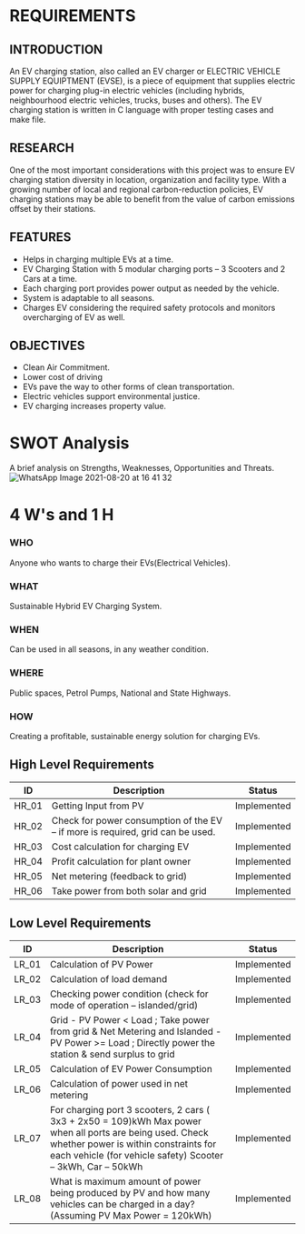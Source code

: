 # REQUIREMENTS

## INTRODUCTION
An EV charging station, also called an EV charger or ELECTRIC VEHICLE SUPPLY EQUIPTMENT (EVSE), is a piece of equipment that supplies electric power for charging plug-in electric vehicles (including hybrids, neighbourhood electric vehicles, trucks, buses and others).
The EV charging station is written in C language with proper testing cases and make file.

## RESEARCH
One of the most important considerations with this project was to ensure EV charging station diversity in location, organization and facility type. With a growing number of local and regional carbon-reduction policies, EV charging stations may be able to benefit from the value of carbon emissions offset by their stations.

## FEATURES
  -	Helps in charging multiple EVs at a time.
  -	EV Charging Station with 5 modular charging ports – 3 Scooters and 2 Cars at a time.
  -	Each charging port provides power output as needed by the vehicle.
  -	System is adaptable to all seasons. 
  -	Charges EV considering the required safety protocols and monitors overcharging of EV as well. 

## OBJECTIVES
 - Clean Air Commitment.
 - Lower cost of driving
 - EVs pave the way to other forms of clean transportation.
 - Electric vehicles support environmental justice.
 - EV charging increases property value.

# SWOT Analysis
 A brief analysis on Strengths, Weaknesses, Opportunities and Threats.
![WhatsApp Image 2021-08-20 at 16 41 32](https://user-images.githubusercontent.com/62830313/130358052-a38e4141-d4a7-4979-a24e-8478bf6e098a.jpeg)

# 4 W's and 1 H
### WHO
Anyone who wants to charge their EVs(Electrical Vehicles).
### WHAT
Sustainable Hybrid EV Charging System.
### WHEN
Can be used in all seasons, in any weather condition.
### WHERE
Public spaces, Petrol Pumps, National and State Highways.
### HOW
Creating a profitable, sustainable energy solution for charging EVs.

## High Level Requirements
|      ID          |Description                          |Status                         |
|----------------|-------------------------------|-----------------------------|
|HR_01|Getting Input from PV       |Implemented            |
|HR_02|Check for power consumption of the EV – if more is required, grid can be used.            |Implemented|
|HR_03|Cost calculation for charging EV  |Implemented|
|HR_04|Profit calculation for plant owner|Implemented|
|HR_05|Net metering (feedback to grid)|Implemented|
|HR_06|Take power from both solar and grid|Implemented|

## Low Level Requirements

|      ID          |Description                          |Status                         |
|----------------|-------------------------------|-----------------------------|
|LR_01| 	Calculation of PV Power        |Implemented            |
|LR_02| 	Calculation of load demand            |Implemented|
|LR_03| 	Checking power condition (check for mode of operation – islanded/grid) |Implemented|
|LR_04| Grid - PV Power < Load ; Take power from grid & Net Metering and Islanded - PV Power >= Load ; Directly power the station & send surplus to grid |Implemented|
|LR_05| Calculation of EV Power Consumption   |Implemented|  
|LR_06| Calculation of power used in net metering  |Implemented|
|LR_07|For charging port 3 scooters, 2 cars ( 3x3 + 2x50 = 109)kWh Max power when all ports are being used. Check whether power is within constraints for each vehicle (for vehicle safety) 	Scooter – 3kWh, Car – 50kWh  |Implemented|
|LR_08| 	What is maximum amount of power being produced by PV and how many vehicles can be charged in a day? (Assuming PV Max Power = 120kWh)  |Implemented|


